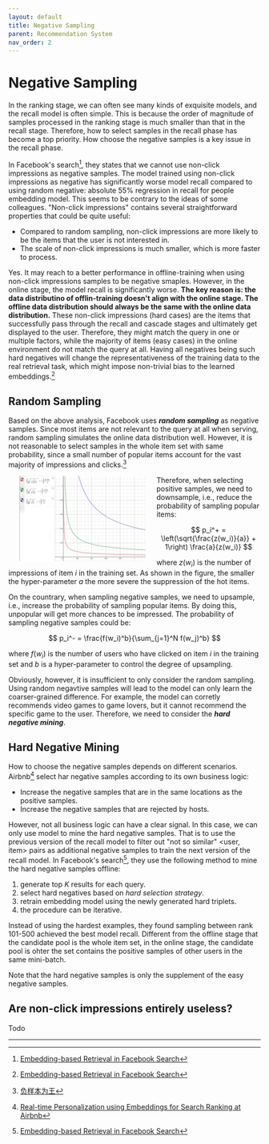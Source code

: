 ```yaml
---
layout: default
title: Negative Sampling
parent: Recommendation System
nav_order: 2
---
```


# Negative Sampling
In the ranking stage, we can often see many kinds of exquisite models, and the recall model is often simple. This is because the order of magnitude of samples processed in the ranking stage is much smaller than that in the recall stage. Therefore, how to select samples in the recall phase has become a top priority. How choose the negative samples is a key issue in the recall phase.

In Facebook's search[^1], they states that we cannot use non-click impressions as negative samples. The model trained using non-click impressions as negative has significantly worse model recall compared to using random negative: absolute 55% regression in recall for people embedding model. This seems to be contrary to the ideas of some colleagues. "Non-click impressions" contains several straightforward properties that could be quite useful:

- Compared to random sampling, non-click impressions are more likely to be the items that the user is not interested in.
- The scale of non-click impressions is much smaller, which is more faster to process.

Yes. It may reach to a better performance in offline-training when using non-click impressions samples to be negative smaples. However, in the online stage, the model recall is significantly worse. **The key reason is: the data distributino of offlin-training doesn't align with the online stage. The offline data distribution should always be the same with the online data distribution.** These non-click impressions (hard cases) are the items that successfully pass through the recall and cascade stages and ultimately get displayed to the user. Therefore, they might match the query in one or multiple factors, while the majority of items (easy cases) in the online environment do not match the query at all. Having all negatives being such hard negatives will change the representativeness of the training data to the real retrieval task, which might impose non-trivial bias to the learned embeddings.[^1]
## Random Sampling

Based on the above analysis, Facebook uses ***random sampling*** as negative samples. Since most items are not relevant to the query at all when serving, random sampling simulates the online data distribution well. However, it is not reasonable to select samples in the whole item set with same probability, since a small number of popular items account for the vast majority of impressions and clicks.[^2]

<img style="float: left; margin:0px 22px" src="../../assets/images/positive_sampling.png"  width="50%">
Therefore, when selecting positive samples, we need to downsample, i.e., reduce the probability of sampling popular items:

$$
p_i^+ = \left(\sqrt{\frac{z(w_i)}{a}} + 1\right) \frac{a}{z(w_i)}
$$

where $z(w_i)$ is the number of impressions of item $i$ in the training set. As shown in the figure, the smaller the hyper-parameter $a$ the more severe the suppression of the hot items.

On the countrary, when sampling negative samples, we need to upsample, i.e., increase the probability of sampling popular items. By doing this, unpopular will get more chances to be impressed. The probability of sampling negative samples could be:

$$
p_i^- = \frac{f(w_i)^b}{\sum_{j=1}^N f(w_j)^b}
$$

where $f(w_i)$ is the number of users who have clicked on item $i$ in the training set and $b$ is a hyper-parameter to control the degree of upsampling. 

Obviously, however, it is insufficient to only consider the random sampling. Using random negavtive samples will lead to the model can only learn the coarser-grained difference. For example, the model can corretly recommends video games to game lovers, but it cannot recommend the specific game to the user. Therefore, we need to consider the ***hard negative mining***.

## Hard Negative Mining

How to choose the negative samples depends on different scenarios. Airbnb[^3] select har negative samples according to its own business logic:

- Increase the negative samples that are in the same locations as the positive samples.
- Increase the negative samples that are rejected by hosts.

However, not all business logic can have a clear signal. In this case, we can only use model to mine the hard negative samples. That is to use the previous version of the recall model to filter out "not so similar" <user, item> pairs as additional negative samples to train the next version of the recall model. In Facebook's search[^1], they use the following method to mine the hard negative samples offline:

1. generate top $K$ results for each query.
2. select hard negatives based on *hard selection strategy*.
3. retrain embedding model using the newly generated hard triplets.
4. the procedure can be iterative.

Instead of using the hardest examples, they found sampling between rank 101-500 achieved the best model recall. Different from the offline stage that the candidate pool is the whole item set, in the online stage, the candidate pool is ohter the set contains the positive samples of other users in the same mini-batch.

Note that the hard negative samples is only the supplement of the easy negative samples. 

## Are non-click impressions entirely useless?
Todo

---

[^1]: [Embedding-based Retrieval in Facebook Search](https://arxiv.org/pdf/2006.11632.pdf)

[^2]: [负样本为王](https://zhuanlan.zhihu.com/p/165064102)

[^3]: [Real-time Personalization using Embeddings for Search Ranking at Airbnb](https://dl.acm.org/doi/pdf/10.1145/3219819.3219885)